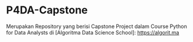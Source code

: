 # P4DA-Capstone
Merupakan Repository yang berisi Capstone Project dalam Course Python for Data Analysts di [Algoritma Data Science School]: https://algorit.ma
